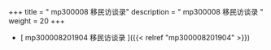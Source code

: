 +++
title = "  mp300008 移民访谈录"
description = "  mp300008 移民访谈录  "
weight = 20
+++



* [  mp300008201904 移民访谈录 ]({{< relref "mp300008201904" >}})

